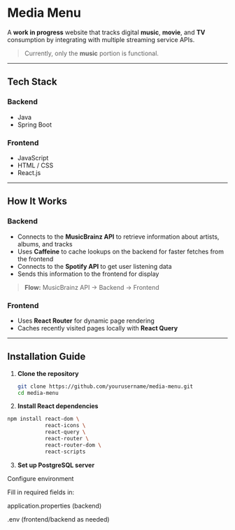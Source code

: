 # Media Menu

A **work in progress** website that tracks digital **music**, **movie**, and **TV** consumption by integrating with multiple streaming service APIs.  
> Currently, only the **music** portion is functional.

---

##  Tech Stack

### Backend
- Java  
- Spring Boot  

### Frontend
- JavaScript  
- HTML / CSS  
- React.js  

---

##  How It Works

### Backend
- Connects to the **MusicBrainz API** to retrieve information about artists, albums, and tracks  
- Uses **Caffeine** to cache lookups on the backend for faster fetches from the frontend  
- Connects to the **Spotify API** to get user listening data  
- Sends this information to the frontend for display  
> **Flow:** MusicBrainz API → Backend → Frontend  

### Frontend
- Uses **React Router** for dynamic page rendering  
- Caches recently visited pages locally with **React Query**  

---

##  Installation Guide

1. **Clone the repository**
   ```bash
   git clone https://github.com/yourusername/media-menu.git
   cd media-menu
2. **Install React dependencies**

```bash
npm install react-dom \
            react-icons \
            react-query \
            react-router \
            react-router-dom \
            react-scripts
```
3. **Set up PostgreSQL server**

Configure environment

Fill in required fields in:

application.properties (backend)

.env (frontend/backend as needed)
